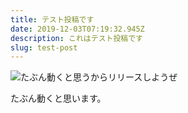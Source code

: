 ```yaml
---
title: テスト投稿です
date: 2019-12-03T07:19:32.945Z
description: これはテスト投稿です
slug: test-post
---
```

![たぶん動くと思うからリリースしようぜ](/img/done-is-better-than-perfect-ai.jpg)

たぶん動くと思います。
